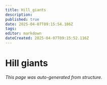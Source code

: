 ```yaml
---
title: Hill_giants
description: 
published: true
date: 2025-04-07T09:15:54.186Z
tags: 
editor: markdown
dateCreated: 2025-04-07T09:15:52.116Z
---
```


# Hill giants

*This page was auto-generated from structure.*